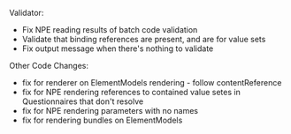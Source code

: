 Validator:
* Fix NPE reading results of batch code validation
* Validate that binding references are present, and are for value sets 
* Fix output message when there's nothing to validate

Other Code Changes:
* fix for renderer on ElementModels rendering - follow contentReference
* fix for NPE rendering references to contained value setes in Questionnaires that don't resolve
* fix for NPE rendering parameters with no names
* fix for rendering bundles on ElementModels


